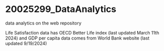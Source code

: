 # 20025299_DataAnalytics
data analytics on the web repository

Life Satisfaction data has OECD Better Life index (last updated March 11th 2024) and GDP per capita data comes from World Bank website (last updated 
9/19/2024)
